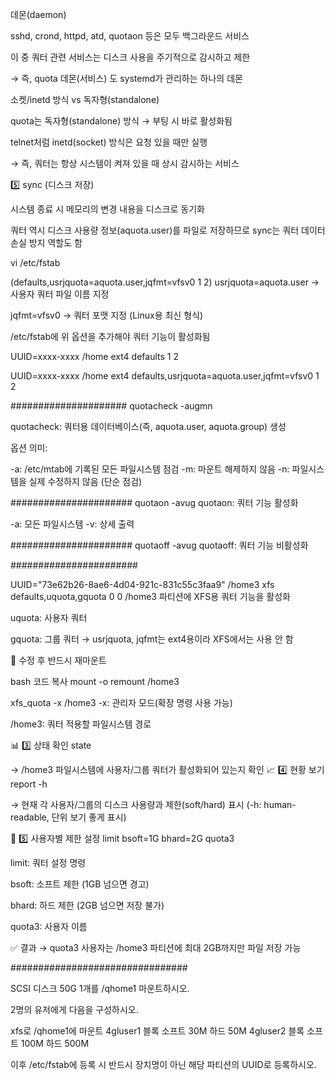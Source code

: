 데몬(daemon)

sshd, crond, httpd, atd, quotaon 등은 모두 백그라운드 서비스

이 중 쿼터 관련 서비스는 디스크 사용을 주기적으로 감시하고 제한

→ 즉, quota 데몬(서비스) 도 systemd가 관리하는 하나의 데몬


소켓/inetd 방식 vs 독자형(standalone)

quota는 독자형(standalone) 방식 → 부팅 시 바로 활성화됨

telnet처럼 inetd(socket) 방식은 요청 있을 때만 실행

→ 즉, 쿼터는 항상 시스템이 켜져 있을 때 상시 감시하는 서비스


5️⃣ sync (디스크 저장)

시스템 종료 시 메모리의 변경 내용을 디스크로 동기화

쿼터 역시 디스크 사용량 정보(aquota.user)를 파일로 저장하므로
sync는 쿼터 데이터 손실 방지 역할도 함







vi /etc/fstab 

(defaults,usrjquota=aquota.user,jqfmt=vfsv0  1  2)
usrjquota=aquota.user → 사용자 쿼터 파일 이름 지정

jqfmt=vfsv0 → 쿼터 포맷 지정 (Linux용 최신 형식)

/etc/fstab에 위 옵션을 추가해야 쿼터 기능이 활성화됨




UUID=xxxx-xxxx  /home  ext4  defaults  1  2

UUID=xxxx-xxxx  /home  ext4  defaults,usrjquota=aquota.user,jqfmt=vfsv0  1  2

#####################
quotacheck -augmn

quotacheck: 쿼터용 데이터베이스(즉, aquota.user, aquota.group) 생성

옵션 의미:

-a: /etc/mtab에 기록된 모든 파일시스템 점검
-m: 마운트 해제하지 않음
-n: 파일시스템을 실제 수정하지 않음 (단순 점검)

######################
quotaon -avug
quotaon: 쿼터 기능 활성화

-a: 모든 파일시스템
-v: 상세 출력

######################
quotaoff -avug
quotaoff: 쿼터 기능 비활성화


#######################

UUID="73e62b26-8ae6-4d04-921c-831c55c3faa9"  /home3  xfs  defaults,uquota,gquota  0  0
/home3 파티션에 XFS용 쿼터 기능을 활성화

uquota: 사용자 쿼터

gquota: 그룹 쿼터
→ usrjquota, jqfmt는 ext4용이라 XFS에서는 사용 안 함

📌 수정 후 반드시 재마운트

bash
코드 복사
mount -o remount /home3



xfs_quota -x /home3
-x: 관리자 모드(확장 명령 사용 가능)

/home3: 쿼터 적용할 파일시스템 경로



📊 3️⃣ 상태 확인
state


→ /home3 파일시스템에 사용자/그룹 쿼터가 활성화되어 있는지 확인
📈 4️⃣ 현황 보기
report -h


→ 현재 각 사용자/그룹의 디스크 사용량과 제한(soft/hard) 표시
(-h: human-readable, 단위 보기 좋게 표시)


🚫 5️⃣ 사용자별 제한 설정
limit bsoft=1G bhard=2G quota3


limit: 쿼터 설정 명령

bsoft: 소프트 제한 (1GB 넘으면 경고)

bhard: 하드 제한 (2GB 넘으면 저장 불가)

quota3: 사용자 이름

✅ 결과 →
quota3 사용자는 /home3 파티션에 최대 2GB까지만 파일 저장 가능


################################

SCSI 디스크 50G 1개를 /qhome1 마운트하시오.

2명의 유저에게 다음을 구성하시오.

xfs로 /qhome1에 마운트
4gluser1 블록 소프트 30M 하드 50M
4gluser2 블록 소프트 100M 하드 500M

이후 /etc/fstab에 등록 시 반드시 장치명이 아닌 해당 파티션의 UUID로 등록하시오.
